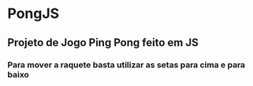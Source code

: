 # PongJS

## Projeto de Jogo Ping Pong feito em JS

### Para mover a raquete basta utilizar as setas para cima e para baixo
